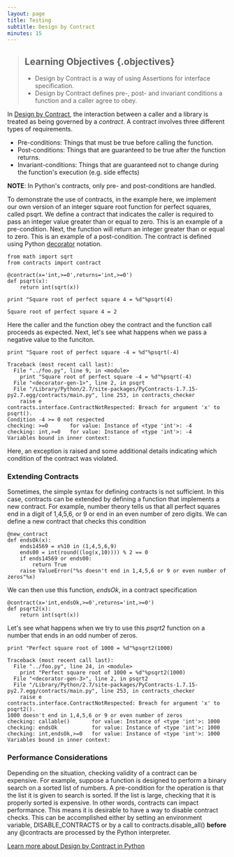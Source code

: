 ```yaml
---
layout: page
title: Testing
subtitle: Design by Contract
minutes: 15
---
```

> ## Learning Objectives {.objectives}
>
> *   Design by Contract is a way of using Assertions for interface specification.
> *   Design by Contract defines pre-, post- and invariant conditions a function and a caller agree to obey.

In [Design by Contract](https://en.wikipedia.org/wiki/Design_by_contract), the interaction between a caller
and a library is treated as being governed by a *contract*. A contract involves three different types of requirements.

* Pre-conditions: Things that must be true before calling the function.
* Post-conditions: Things that are guaranteed to be true after the function returns.
* Invariant-conditions: Things that are guaranteed not to change during the function's execution (e.g. side effects)

**NOTE**: In Python's contracts, only pre- and post-conditions are handled.

To demonstrate the use of contracts, in the example here, we implement our own version of an integer square root
function for perfect squares, called psqrt. We define a contract that indicates the caller is required to pass an
integer value greater than or equal to zero. This is an example of a pre-condition. Next, the function will return
an integer greater than or equal to zero. This is an example of a post-condition.
The contract is defined using Python [decorator](https://www.python.org/dev/peps/pep-0318) notation.

~~~ {.python}
from math import sqrt
from contracts import contract

@contract(x='int,>=0',returns='int,>=0')
def psqrt(x):
    return int(sqrt(x))

print "Square root of perfect square 4 = %d"%psqrt(4)
~~~
~~~ {.output}
Square root of perfect square 4 = 2
~~~

Here the caller and the function obey the contract and the function call proceeds as expected. Next, let's see what
happens when we pass a negative value to the funciton.

~~~ {.python}
print "Square root of perfect square -4 = %d"%psqrt(-4)
~~~
~~~ {.output}
Traceback (most recent call last):
  File "../foo.py", line 9, in <module>
    print "Square root of perfect square -4 = %d"%psqrt(-4)
  File "<decorator-gen-1>", line 2, in psqrt
  File "/Library/Python/2.7/site-packages/PyContracts-1.7.15-py2.7.egg/contracts/main.py", line 253, in contracts_checker
    raise e
contracts.interface.ContractNotRespected: Breach for argument 'x' to psqrt().
Condition -4 >= 0 not respected
checking: >=0       for value: Instance of <type 'int'>: -4   
checking: int,>=0   for value: Instance of <type 'int'>: -4   
Variables bound in inner context:
~~~

Here, an exception is raised and some additional details indicating which condition of the contract was violated.

### Extending Contracts

Sometimes, the simple syntax for defining contracts is not sufficient. In this case, contracts can be extended by
defining a function that implements a new contract. For example, number theory tells us that all perfect squares
end in a digit of 1,4,5,6, or 9 or end in an even number of zero digits. We can define a new contract that checks
this condition

~~~ {.python}
@new_contract
def endsOk(x):
    ends14569 = x%10 in (1,4,5,6,9)
    ends00 = int(round((log(x,10)))) % 2 == 0
    if ends14569 or ends00:
        return True
    raise ValueError("%s doesn't end in 1,4,5,6 or 9 or even number of zeros"%x)
~~~

We can then use this function, *endsOk*, in a contract specification

~~~ {.python}
@contract(x='int,endsOk,>=0',returns='int,>=0')
def psqrt2(x):
    return int(sqrt(x))
~~~

Let's see what happens when we try to use this *psqrt2* function on a number that ends in an odd number of zeros.

~~~ {.python}
print "Perfect square root of 1000 = %d"%psqrt2(1000)
~~~

~~~ {.output}
Traceback (most recent call last):
  File "../foo.py", line 24, in <module>
    print "Perfect square root of 1000 = %d"%psqrt2(1000)
  File "<decorator-gen-3>", line 2, in psqrt2
  File "/Library/Python/2.7/site-packages/PyContracts-1.7.15-py2.7.egg/contracts/main.py", line 253, in contracts_checker
    raise e
contracts.interface.ContractNotRespected: Breach for argument 'x' to psqrt2().
1000 doesn't end in 1,4,5,6 or 9 or even number of zeros
checking: callable()       for value: Instance of <type 'int'>: 1000   
checking: endsOk           for value: Instance of <type 'int'>: 1000   
checking: int,endsOk,>=0   for value: Instance of <type 'int'>: 1000   
Variables bound in inner context:
~~~

### Performance Considerations

Depending on the situation, checking validity of a contract can be expensive. For example, suppose a function
is designed to perform a binary search on a sorted list of numbers. A pre-condition for the operation is that
the list it is given to search is sorted. If the list is large, checking that it is properly sorted is expensive.
In other words, contracts can impact performance. This means it is desirable to have a way to disable contract
checks. This can be accomplished either by setting an environment variable, DISABLE_CONTRACTS or by a call to
contracts.disable_all() **before** any @contracts are processed by the Python interpreter.

[Learn more about Design by Contract in Python](https://andreacensi.github.io/contracts/index.html#)
